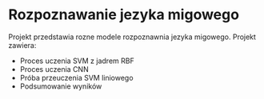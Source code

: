 # Rozpoznawanie jezyka migowego
Projekt przedstawia rozne modele rozpoznawnia jezyka migowego.
Projekt zawiera:
  - Proces uczenia SVM z jadrem RBF
  - Proces uczenia CNN
  - Próba przeuczenia SVM liniowego
  - Podsumowanie wyników
